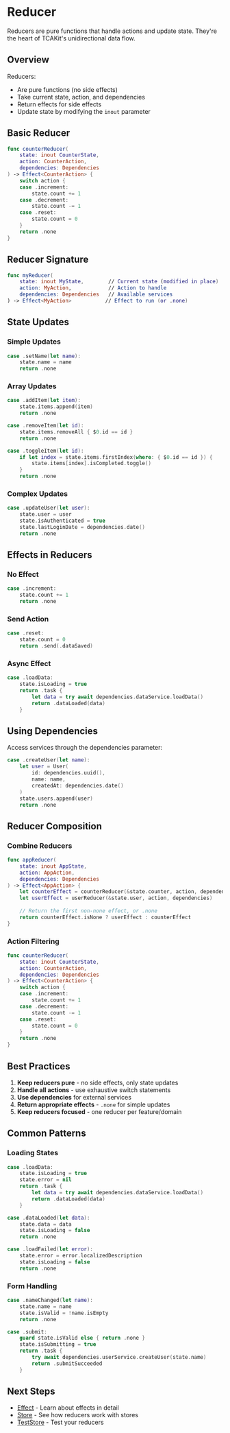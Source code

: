 # Reducer

Reducers are pure functions that handle actions and update state. They're the heart of TCAKit's unidirectional data flow.

## Overview

Reducers:
- Are pure functions (no side effects)
- Take current state, action, and dependencies
- Return effects for side effects
- Update state by modifying the `inout` parameter

## Basic Reducer

```swift
func counterReducer(
    state: inout CounterState,
    action: CounterAction,
    dependencies: Dependencies
) -> Effect<CounterAction> {
    switch action {
    case .increment:
        state.count += 1
    case .decrement:
        state.count -= 1
    case .reset:
        state.count = 0
    }
    return .none
}
```

## Reducer Signature

```swift
func myReducer(
    state: inout MyState,        // Current state (modified in place)
    action: MyAction,            // Action to handle
    dependencies: Dependencies   // Available services
) -> Effect<MyAction>           // Effect to run (or .none)
```

## State Updates

### Simple Updates
```swift
case .setName(let name):
    state.name = name
    return .none
```

### Array Updates
```swift
case .addItem(let item):
    state.items.append(item)
    return .none

case .removeItem(let id):
    state.items.removeAll { $0.id == id }
    return .none

case .toggleItem(let id):
    if let index = state.items.firstIndex(where: { $0.id == id }) {
        state.items[index].isCompleted.toggle()
    }
    return .none
```

### Complex Updates
```swift
case .updateUser(let user):
    state.user = user
    state.isAuthenticated = true
    state.lastLoginDate = dependencies.date()
    return .none
```

## Effects in Reducers

### No Effect
```swift
case .increment:
    state.count += 1
    return .none
```

### Send Action
```swift
case .reset:
    state.count = 0
    return .send(.dataSaved)
```

### Async Effect
```swift
case .loadData:
    state.isLoading = true
    return .task {
        let data = try await dependencies.dataService.loadData()
        return .dataLoaded(data)
    }
```

## Using Dependencies

Access services through the dependencies parameter:

```swift
case .createUser(let name):
    let user = User(
        id: dependencies.uuid(),
        name: name,
        createdAt: dependencies.date()
    )
    state.users.append(user)
    return .none
```

## Reducer Composition

### Combine Reducers
```swift
func appReducer(
    state: inout AppState,
    action: AppAction,
    dependencies: Dependencies
) -> Effect<AppAction> {
    let counterEffect = counterReducer(&state.counter, action, dependencies)
    let userEffect = userReducer(&state.user, action, dependencies)
    
    // Return the first non-none effect, or .none
    return counterEffect.isNone ? userEffect : counterEffect
}
```

### Action Filtering
```swift
func counterReducer(
    state: inout CounterState,
    action: CounterAction,
    dependencies: Dependencies
) -> Effect<CounterAction> {
    switch action {
    case .increment:
        state.count += 1
    case .decrement:
        state.count -= 1
    case .reset:
        state.count = 0
    }
    return .none
}
```

## Best Practices

1. **Keep reducers pure** - no side effects, only state updates
2. **Handle all actions** - use exhaustive switch statements
3. **Use dependencies** for external services
4. **Return appropriate effects** - `.none` for simple updates
5. **Keep reducers focused** - one reducer per feature/domain

## Common Patterns

### Loading States
```swift
case .loadData:
    state.isLoading = true
    state.error = nil
    return .task {
        let data = try await dependencies.dataService.loadData()
        return .dataLoaded(data)
    }

case .dataLoaded(let data):
    state.data = data
    state.isLoading = false
    return .none

case .loadFailed(let error):
    state.error = error.localizedDescription
    state.isLoading = false
    return .none
```

### Form Handling
```swift
case .nameChanged(let name):
    state.name = name
    state.isValid = !name.isEmpty
    return .none

case .submit:
    guard state.isValid else { return .none }
    state.isSubmitting = true
    return .task {
        try await dependencies.userService.createUser(state.name)
        return .submitSucceeded
    }
```

## Next Steps

- [Effect](effect.md) - Learn about effects in detail
- [Store](store.md) - See how reducers work with stores
- [TestStore](teststore.md) - Test your reducers
